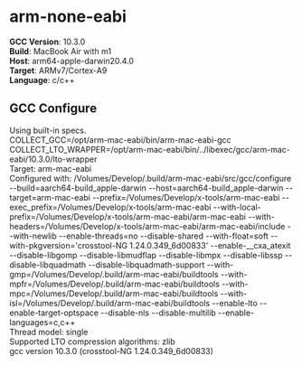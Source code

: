 # arm-none-eabi
**GCC Version**: 10.3.0  
**Build**: MacBook Air with m1  
**Host**: arm64-apple-darwin20.4.0  
**Target**: ARMv7/Cortex-A9  
**Language**: c/c++ 

## GCC Configure

Using built-in specs.  
COLLECT_GCC=/opt/arm-mac-eabi/bin/arm-mac-eabi-gcc  
COLLECT_LTO_WRAPPER=/opt/arm-mac-eabi/bin/../libexec/gcc/arm-mac-eabi/10.3.0/lto-wrapper  
Target: arm-mac-eabi  
Configured with: /Volumes/Develop/.build/arm-mac-eabi/src/gcc/configure --build=aarch64-build_apple-darwin --host=aarch64-build_apple-darwin --target=arm-mac-eabi --prefix=/Volumes/Develop/x-tools/arm-mac-eabi --exec_prefix=/Volumes/Develop/x-tools/arm-mac-eabi --with-local-prefix=/Volumes/Develop/x-tools/arm-mac-eabi/arm-mac-eabi --with-headers=/Volumes/Develop/x-tools/arm-mac-eabi/arm-mac-eabi/include --with-newlib --enable-threads=no --disable-shared --with-float=soft --with-pkgversion='crosstool-NG 1.24.0.349_6d00833' --enable-__cxa_atexit --disable-libgomp --disable-libmudflap --disable-libmpx --disable-libssp --disable-libquadmath --disable-libquadmath-support --with-gmp=/Volumes/Develop/.build/arm-mac-eabi/buildtools --with-mpfr=/Volumes/Develop/.build/arm-mac-eabi/buildtools --with-mpc=/Volumes/Develop/.build/arm-mac-eabi/buildtools --with-isl=/Volumes/Develop/.build/arm-mac-eabi/buildtools --enable-lto --enable-target-optspace --disable-nls --disable-multilib --enable-languages=c,c++  
Thread model: single  
Supported LTO compression algorithms: zlib  
gcc version 10.3.0 (crosstool-NG 1.24.0.349_6d00833)
